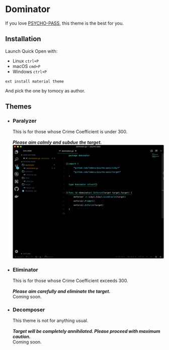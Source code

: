 # Dominator

If you love [PSYCHO-PASS](https://psycho-pass.com), this theme is the best for you.

## Installation

Launch Quick Open with:

- Linux `ctrl+P`
- macOS `cmd+P`
- Windows `ctrl+P`
```
ext install material theme
```
And pick the one by tomocy as author.

## Themes
- ### Paralyzer
    This is for those whose Crime Coefficient is under 300.  
    <br>
    ***Please aim calmly and subdue the target.***  
    ![Paralyzer](paralyzer.png)
    
- ### Eliminator
    This is for those whose Crime Coefficient exceeds 300.  
    <br>
    ***Please aim carefully and eliminate the target.***  
    Coming soon.  
- ### Decomposer  
    This theme is not for anything usual.  
    <br>
    ***Target will be completely annihilated. Please proceed with maximum caution.***  
    Coming soon.  
